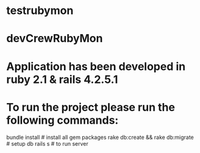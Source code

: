 # testrubymon
# devCrewRubyMon

# Application has been developed in ruby 2.1 & rails 4.2.5.1

# To run the project please run the following commands:  
bundle install # install all gem packages
rake db:create && rake db:migrate # setup db
rails s # to run server
